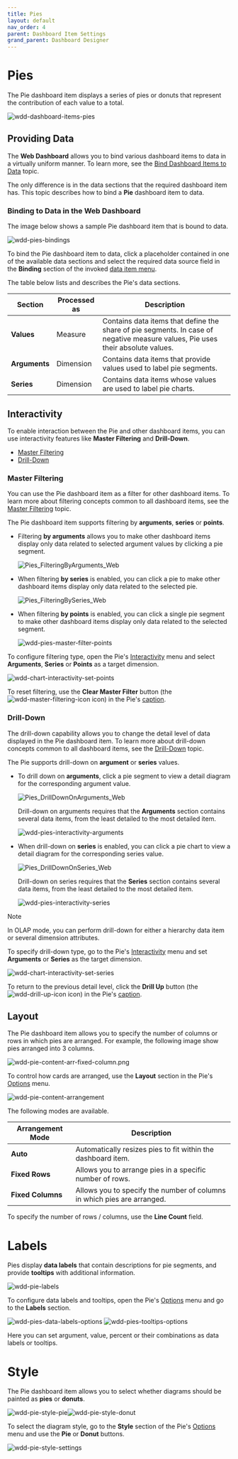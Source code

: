 ```yaml
---
title: Pies
layout: default
nav_order: 4
parent: Dashboard Item Settings
grand_parent: Dashboard Designer
---
```

# Pies
The Pie dashboard item displays a series of pies or donuts that represent the contribution of each value to a total.

![wdd-dashboard-items-pies](/assets/images/dashboards/img125125.png)

## Providing Data
The **Web Dashboard** allows you to bind various dashboard items to data in a virtually uniform manner. To learn more, see the [Bind Dashboard Items to Data](../../bind-dashboard-items-to-data.md) topic.

The only difference is in the data sections that the required dashboard item has. This topic describes how to bind a **Pie** dashboard item to data.

### Binding to Data in the Web Dashboard
The image below shows a sample Pie dashboard item that is bound to data.

![wdd-pies-bindings](/assets/images/dashboards/img125650.png)

To bind the Pie dashboard item to data, click a placeholder contained in one of the available data sections and select the required data source field in the **Binding** section of the invoked [data item menu](../../ui-elements/data-item-menu.md).

The table below lists and describes the Pie's data sections.

| Section | Processed as | Description |
|---|---|---|
| **Values** | Measure | Contains data items that define the share of pie segments. In case of negative measure values, Pie uses their absolute values. |
| **Arguments** | Dimension | Contains data items that provide values used to label pie segments. |
| **Series** | Dimension | Contains data items whose values are used to label pie charts. |


## Interactivity
To enable interaction between the Pie and other dashboard items, you can use interactivity features like **Master Filtering** and **Drill-Down**.
* [Master Filtering](#masterfiltering)
* [Drill-Down](#drilldown)

### <a name="masterfiltering"/>Master Filtering
You can use the Pie dashboard item as a filter for other dashboard items. To learn more about filtering concepts common to all dashboard items, see the [Master Filtering](../../interactivity/master-filtering.md) topic.

The Pie dashboard item supports filtering by **arguments**, **series** or **points**.
* Filtering **by arguments** allows you to make other dashboard items display only data related to selected argument values by clicking a pie segment.
	
	![Pies_FilteringByArguments_Web](/assets/images/dashboards/img22485.png)
* When filtering **by series** is enabled, you can click a pie to make other dashboard items display only data related to the selected pie.
	
	![Pies_FilteringBySeries_Web](/assets/images/dashboards/img22486.png)
* When filtering **by points** is enabled, you can click a single pie segment to make other dashboard items display only data related to the selected segment.
	
	![wdd-pies-master-filter-points](/assets/images/dashboards/img125780.png)

To configure filtering type, open the Pie's [Interactivity](../../ui-elements/dashboard-item-menu.md) menu and select **Arguments**, **Series** or **Points** as a target dimension.

![wdd-chart-interactivity-set-points](/assets/images/dashboards/img125061.png)

To reset filtering, use the **Clear Master Filter** button (the ![wdd-master-filtering-icon](/assets/images/dashboards/img125072.png) icon) in the Pie's [caption](../../dashboard-layout/dashboard-item-caption.md).

### <a name="drilldown"/>Drill-Down
The drill-down capability allows you to change the detail level of data displayed in the Pie dashboard item. To learn more about drill-down concepts common to all dashboard items, see the [Drill-Down](../../interactivity/drill-down.md) topic.

The Pie supports drill-down on **argument** or **series** values.
* To drill down on **arguments**, click a pie segment to view a detail diagram for the corresponding argument value.
	
	![Pies_DrillDownOnArguments_Web](/assets/images/dashboards/img22487.png)
	
	Drill-down on arguments requires that the **Arguments** section contains several data items, from the least detailed to the most detailed item.
	
	![wdd-pies-interactivity-arguments](/assets/images/dashboards/img125781.png)
* When drill-down on **series** is enabled, you can click a pie chart to view a detail diagram for the corresponding series value.
	
	![Pies_DrillDownOnSeries_Web](/assets/images/dashboards/img22488.png)
	
	Drill-down on series requires that the **Series** section contains several data items, from the least detailed to the most detailed item.
	
	![wdd-pies-interactivity-series](/assets/images/dashboards/img125782.png)

> [!NOTE]
> In OLAP mode, you can perform drill-down for either a hierarchy data item or several dimension attributes.

To specify drill-down type, go to the Pie's [Interactivity](../../ui-elements/dashboard-item-menu.md) menu and set **Arguments** or **Series** as the target dimension.

![wdd-chart-interactivity-set-series](/assets/images/dashboards/img125060.png)

To return to the previous detail level, click the **Drill Up** button (the ![wdd-drill-up-icon](/assets/images/dashboards/img125074.png) icon) in the Pie's [caption](../../dashboard-layout/dashboard-item-caption.md).


## Layout
The Pie dashboard item allows you to specify the number of columns or rows in which pies are arranged. For example, the following image show pies arranged into 3 columns.

![wdd-pie-content-arr-fixed-column.png](/assets/images/dashboards/img125197.png)

To control how cards are arranged, use the **Layout** section in the Pie's [Options](../../ui-elements/dashboard-item-menu.md) menu.

![wdd-pie-content-arrangement](/assets/images/dashboards/img125199.png)

The following modes are available.

| Arrangement Mode | Description |
|---|---|
| **Auto** | Automatically resizes pies to fit within the dashboard item. |
| **Fixed Rows** | Allows you to arrange pies in a specific number of rows. |
| **Fixed Columns** | Allows you to specify the number of columns in which pies are arranged. |

To specify the number of rows / columns, use the **Line Count** field.


# Labels
Pies display **data labels** that contain descriptions for pie segments, and provide **tooltips** with additional information.

![wdd-pie-labels](/assets/images/dashboards/img125620.png)

To configure data labels and tooltips, open the Pie's [Options](../../ui-elements/dashboard-item-menu.md) menu and go to the **Labels** section.

![wdd-pies-data-labels-options](/assets/images/dashboards/img125618.png) ![wdd-pies-tooltips-options](/assets/images/dashboards/img125619.png)

Here you can set argument, value, percent or their combinations as data labels or tooltips.


# Style
The Pie dashboard item allows you to select whether diagrams should be painted as **pies** or **donuts**.

![wdd-pie-style-pie](/assets/images/dashboards/img125202.png)![wdd-pie-style-donut](/assets/images/dashboards/img125201.png)

To select the diagram style, go to the **Style** section of the Pie's [Options](../../ui-elements/dashboard-item-menu.md) menu and use the **Pie** or **Donut** buttons.

![wdd-pie-style-settings](/assets/images/dashboards/img125200.png)